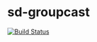# sd-groupcast
[![Build Status](https://travis-ci.org/Afsio/sd-groupcast.svg?branch=master)](https://travis-ci.org/Afsio/sd-groupcast)
